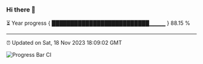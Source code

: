 ### Hi there 👋

⏳ Year progress { ██████████████████████████▁▁▁▁ } 88.15 %

---

⏰ Updated on Sat, 18 Nov 2023 18:09:02 GMT

![Progress Bar CI](https://github.com/Shyam-Makwana/GitHub-Actions-Demo/workflows/Progress%20Bar%20CI/badge.svg)
